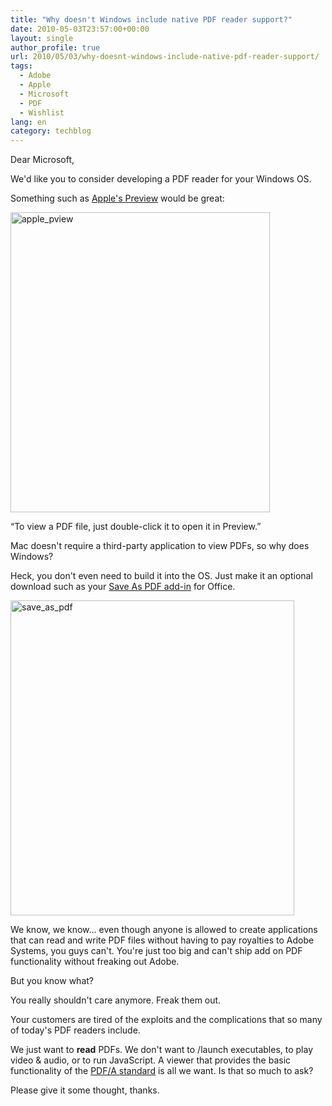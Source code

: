 ```yaml
---
title: "Why doesn't Windows include native PDF reader support?"
date: 2010-05-03T23:57:00+00:00
layout: single
author_profile: true
url: 2010/05/03/why-doesnt-windows-include-native-pdf-reader-support/
tags:
  - Adobe
  - Apple
  - Microsoft
  - PDF
  - Wishlist
lang: en
category: techblog
---
```

Dear Microsoft,

We'd like you to consider developing a PDF reader for your Windows OS.

Something such as [Apple's Preview](http://support.apple.com/kb/ht2506) would be great:

[<img title="apple_pview" border="0" alt="apple_pview" src="http://lh4.ggpht.com/_vaUVXcmC3OI/S99bvJnsdvI/AAAAAAAACEI/GkkweWmJRc0/apple_pview_thumb%5B3%5D.png?imgmax=800" width="415" height="480" />](http://lh3.ggpht.com/_vaUVXcmC3OI/S99brD6XGNI/AAAAAAAACEA/S_Bf38LjNXY/s1600-h/apple_pview%5B5%5D.png) 

“To view a PDF file, just double-click it to open it in Preview.”

Mac doesn't require a third-party application to view PDFs, so why does Windows?

Heck, you don't even need to build it into the OS. Just make it an optional download such as your [Save As PDF add-in](http://www.microsoft.com/downloads/details.aspx?FamilyId=F1FC413C-6D89-4F15-991B-63B07BA5F2E5&displaylang=en) for Office.

[<img title="save_as_pdf" border="0" alt="save_as_pdf" src="http://lh4.ggpht.com/_vaUVXcmC3OI/S99b1mAC51I/AAAAAAAACEQ/liPw7BLQscc/save_as_pdf_thumb%5B2%5D.png?imgmax=800" width="454" height="504" />](http://lh4.ggpht.com/_vaUVXcmC3OI/S99by0fRIZI/AAAAAAAACEM/OnD8X5La1O0/s1600-h/save_as_pdf%5B4%5D.png) 

We know, we know… even though anyone is allowed to create applications that can read and write PDF files without having to pay royalties to Adobe Systems, you guys can't. You're just too big and can't ship add on PDF functionality without freaking out Adobe.

But you know what?

You really shouldn't care anymore. Freak them out.

Your customers are tired of the exploits and the complications that so many of today's PDF readers include.

We just want to **read** PDFs. We don't want to /launch executables, to play video & audio, or to run JavaScript. A viewer that provides the basic functionality of the [PDF/A standard](http://en.wikipedia.org/wiki/PDF/A) is all we want. Is that so much to ask?

Please give it some thought, thanks.